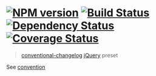 #  [![NPM version][npm-image]][npm-url] [![Build Status][travis-image]][travis-url] [![Dependency Status][daviddm-image]][daviddm-url] [![Coverage Status][coveralls-image]][coveralls-url]

> [conventional-changelog](https://github.com/ajoslin/conventional-changelog) [jQuery](https://github.com/jquery/jquery) preset


See [convention](convention.md)


[npm-image]: https://badge.fury.io/js/conventional-changelog-jquery.svg
[npm-url]: https://npmjs.org/package/conventional-changelog-jquery
[travis-image]: https://travis-ci.org/stevemao/conventional-changelog-jquery.svg?branch=master
[travis-url]: https://travis-ci.org/stevemao/conventional-changelog-jquery
[daviddm-image]: https://david-dm.org/stevemao/conventional-changelog-jquery.svg?theme=shields.io
[daviddm-url]: https://david-dm.org/stevemao/conventional-changelog-jquery
[coveralls-image]: https://coveralls.io/repos/stevemao/conventional-changelog-jquery/badge.svg
[coveralls-url]: https://coveralls.io/r/stevemao/conventional-changelog-jquery
